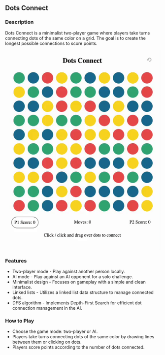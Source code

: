 ## Dots Connect

### Description
Dots Connect is a minimalist two-player game where players take turns connecting dots of the same color on a grid. The goal is to create the longest possible connections to score points.

![image](./demo.gif)

### Features
- Two-player mode - Play against another person locally.
- AI mode - Play against an AI opponent for a solo challenge.
- Minimalist design - Focuses on gameplay with a simple and clean interface.
- Linked lists - Utilizes a linked list data structure to manage connected dots.
- DFS algorithm - Implements Depth-First Search for efficient dot connection management in the AI.

### How to Play

- Choose the game mode: two-player or AI.
- Players take turns connecting dots of the same color by drawing lines between them or clicking on dots.
- Players score points according to the number of dots connected.

